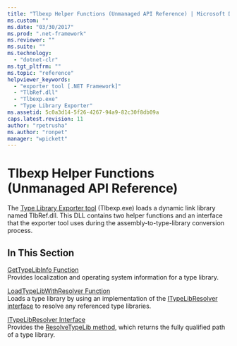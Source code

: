 ```yaml
---
title: "Tlbexp Helper Functions (Unmanaged API Reference) | Microsoft Docs"
ms.custom: ""
ms.date: "03/30/2017"
ms.prod: ".net-framework"
ms.reviewer: ""
ms.suite: ""
ms.technology: 
  - "dotnet-clr"
ms.tgt_pltfrm: ""
ms.topic: "reference"
helpviewer_keywords: 
  - "exporter tool [.NET Framework]"
  - "TlbRef.dll"
  - "Tlbexp.exe"
  - "Type Library Exporter"
ms.assetid: 5c0a3d14-5f26-4267-94a9-82c30f8db09a
caps.latest.revision: 11
author: "rpetrusha"
ms.author: "ronpet"
manager: "wpickett"
---
```

# Tlbexp Helper Functions (Unmanaged API Reference)
The [Type Library Exporter tool](../../../../docs/framework/tools/tlbexp-exe-type-library-exporter.md) (Tlbexp.exe) loads a dynamic link library named TlbRef.dll. This DLL contains two helper functions and an interface that the exporter tool uses during the assembly-to-type-library conversion process.  
  
## In This Section  
 [GetTypeLibInfo Function](../../../../docs/framework/unmanaged-api/tlbexp/gettypelibinfo-function.md)  
 Provides localization and operating system information for a type library.  
  
 [LoadTypeLibWithResolver Function](../../../../docs/framework/unmanaged-api/tlbexp/loadtypelibwithresolver-function.md)  
 Loads a type library by using an implementation of the [ITypeLibResolver interface](../../../../docs/framework/unmanaged-api/tlbexp/itypelibresolver-interface.md) to resolve any referenced type libraries.  
  
 [ITypeLibResolver Interface](../../../../docs/framework/unmanaged-api/tlbexp/itypelibresolver-interface.md)  
 Provides the [ResolveTypeLib method](../../../../docs/framework/unmanaged-api/tlbexp/resolvetypelib-method.md), which returns the fully qualified path of a type library.